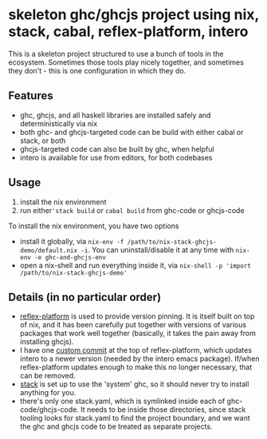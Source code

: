 skeleton ghc/ghcjs project using nix, stack, cabal, reflex-platform, intero
===========================================================================

This is a skeleton project structured to use a bunch of tools in the
ecosystem.  Sometimes those tools play nicely together, and sometimes
they don't - this is one configuration in which they do.

Features
--------

- ghc, ghcjs, and all haskell libraries are installed safely and
  deterministically via nix
- both ghc- and ghcjs-targeted code can be build with either cabal or
  stack, or both
- ghcjs-targeted code can also be built by ghc, when helpful
- intero is available for use from editors, for both codebases

Usage
-----

1. install the nix environment
2. run either`'stack build` or `cabal build` from ghc-code or ghcjs-code

To install the nix environment, you have two options

- install it globally, via `nix-env -f
  /path/to/nix-stack-ghcjs-demo/default.nix -i`. You can
  uninstall/disable it at any time with `nix-env -e ghc-and-ghcjs-env`
- open a nix-shell and run everything inside it, via `nix-shell -p
  'import /path/to/nix-stack-ghcjs-demo'`

Details (in no particular order)
--------------------------------

- [reflex-platform](https://github.com/reflex-frp/reflex-platform) is
  used to provide version pinning. It is itself built on top of nix,
  and it has been carefully put together with versions of various
  packages that work well together (basically, it takes the pain away
  from installing ghcjs).
- I have
  one
  [custom commit](https://github.com/anderspapitto/reflex-platform/commit/18b3153919932ab1c969b8cc400b6184d03fd31a) at
  the top of reflex-platform, which updates intero to a newer version
  (needed by the intero emacs package). If/when reflex-platform
  updates enough to make this no longer necessary, that can be
  removed.
- [stack](http://www.haskellstack.org/) is set up to use the 'system'
  ghc, so it should never try to install anything for you.
- there's only one stack.yaml, which is symlinked inside each of
  ghc-code/ghcjs-code. It needs to be inside those directories, since
  stack tooling looks for stack.yaml to find the project boundary, and
  we want the ghc and ghcjs code to be treated as separate projects.
